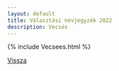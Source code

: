 ```yaml
---
layout: default
title: Választási névjegyzék 2022
description: Vecsés
---
```


{% include Vecsees.html %}

[Vissza](./)